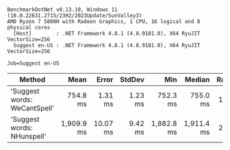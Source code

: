 ```

BenchmarkDotNet v0.13.10, Windows 11 (10.0.22631.2715/23H2/2023Update/SunValley3)
AMD Ryzen 7 5800H with Radeon Graphics, 1 CPU, 16 logical and 8 physical cores
  [Host]        : .NET Framework 4.8.1 (4.8.9181.0), X64 RyuJIT VectorSize=256
  Suggest en-US : .NET Framework 4.8.1 (4.8.9181.0), X64 RyuJIT VectorSize=256

Job=Suggest en-US  

```
| Method                       | Mean       | Error    | StdDev  | Min        | Median     | Ratio |
|----------------------------- |-----------:|---------:|--------:|-----------:|-----------:|------:|
| &#39;Suggest words: WeCantSpell&#39; |   754.8 ms |  1.31 ms | 1.23 ms |   752.3 ms |   755.0 ms |  1.00 |
| &#39;Suggest words: NHunspell&#39;   | 1,909.9 ms | 10.07 ms | 9.42 ms | 1,882.8 ms | 1,911.4 ms |  2.53 |
